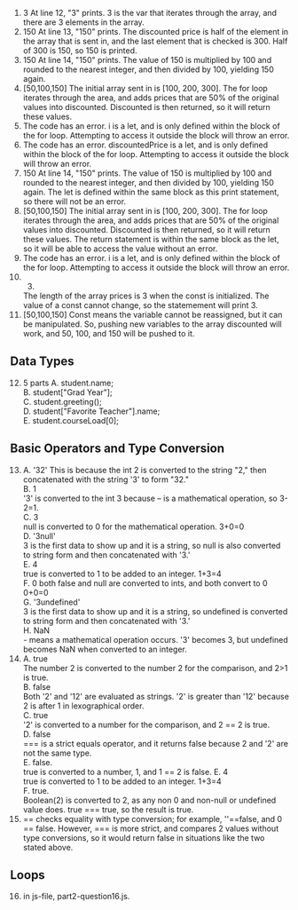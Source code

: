 1. 3
   At line 12, "3" prints. 3 is the var that iterates through the array, and there are 3 elements in the array.
2. 150
   At line 13, "150" prints. The discounted price is half of the element in the array that is sent in, and the last element that is checked is 300. Half of 300 is 150, so 150 is printed.
3. 150
   At line 14, "150" prints. The value of 150 is multiplied by 100 and rounded to the nearest integer, and then divided by 100, yielding 150 again.
4. [50,100,150]
   The initial array sent in is [100, 200, 300]. The for loop iterates through the area, and adds prices that are 50% of the original values into discounted. Discounted is then returned, so it will return these values.
5. The code has an error.
   i is a let, and is only defined within the block of the for loop. Attempting to access it outside the block will throw an error.
6. The code has an error.
   discountedPrice is a let, and is only defined within the block of the for loop. Attempting to access it outside the block will throw an error.
7. 150
   At line 14, "150" prints. The value of 150 is multiplied by 100 and rounded to the nearest integer, and then divided by 100, yielding 150 again. The let is defined within the same block as this print statement, so there will not be an error.
8. [50,100,150]
   The initial array sent in is [100, 200, 300]. The for loop iterates through the area, and adds prices that are 50% of the original values into discounted. Discounted is then returned, so it will return these values. The return statement is within the same block as the let, so it will be able to access the value without an error.
9. The code has an error.
   i is a let, and is only defined within the block of the for loop. Attempting to access it outside the block will throw an error.
10. 3.
    The length of the array prices is 3 when the const is initialized. The value of a const cannot change, so the statemement will print 3.
11. [50,100,150]
    Const means the variable cannot be reassigned, but it can be manipulated. So, pushing new variables to the array discounted will work, and 50, 100, and 150 will be pushed to it.

## Data Types

12. 5 parts
   A. student.name;  
   B. student["Grad Year"];  
   C. student.greeting();  
   D. student["Favorite Teacher"].name;  
   E. student.courseLoad[0];  


## Basic Operators and Type Conversion

13. 
      A. '32'
         This is because the int 2 is converted to the string "2," then concatenated with the string '3' to form "32."  
      B.  1  
          '3' is converted to the int 3 because – is a mathematical operation, so 3-2=1.  
      C.  3  
            null is converted to 0 for the mathematical operation. 3+0=0  
      D.  '3null'  
            3 is the first data to show up and it is a string, so null is also converted to string form and then concatenated with '3.'  
      E.  4  
            true is converted to 1 to be added to an integer. 1+3=4  
      F.  0
            both false and null are converted to ints, and both convert to 0 0+0=0  
      G. '3undefined'  
            3 is the first data to show up and it is a string, so undefined is converted to string form and then concatenated with '3.'  
      H. NaN  
            - means a mathematical operation occurs. '3' becomes 3, but undefined becomes NaN when converted to an integer.  
14.  
      A. true  
         The number 2 is converted to the number 2 for the comparison, and 2>1 is true.  
      B.  false   
          Both '2' and '12' are evaluated as strings. '2' is greater than '12' because 2 is after 1 in lexographical order.  
      C.  true  
            '2' is converted to a number for the comparison, and 2 == 2 is true.  
      D.  false  
            === is a strict equals operator, and it returns false because 2 and '2' are not the same type.  
      E.  false.  
            true is converted to a number, 1, and 1 == 2 is false.
      E.  4  
            true is converted to 1 to be added to an integer. 1+3=4  
      F.  true.  
            Boolean(2) is converted to 2, as any non 0 and non-null or undefined value does. true === true, so the result is true.  
15. == checks equality with type conversion; for example, ''==false, and 0 == false. However, === is more strict, and compares 2 values without type conversions, so it would return false in situations like the two stated above.


## Loops

16. in js-file, part2-question16.js.

